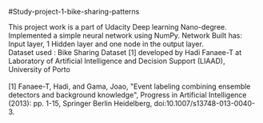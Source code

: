 #Study-project-1-bike-sharing-patterns

This project work is a part of Udacity Deep learning Nano-degree.
<br>
Implemented a simple neural network using NumPy.
Network Built has:
<br>
Input layer, 1 Hidden layer and one node in the output layer.
<br>
Dataset used : Bike Sharing Dataset [1] developed by Hadi Fanaee-T at Laboratory of Artificial Intelligence and Decision Support (LIAAD), University of Porto
<br><br>
[1] Fanaee-T, Hadi, and Gama, Joao, "Event labeling combining ensemble detectors and background knowledge", Progress in Artificial Intelligence (2013): pp. 1-15, Springer Berlin Heidelberg, doi:10.1007/s13748-013-0040-3.
